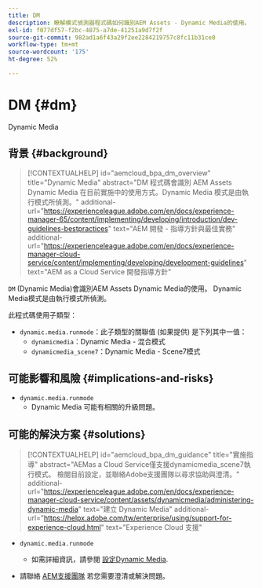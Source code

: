 ```yaml
---
title: DM
description: 瞭解模式偵測器程式碼如何識別AEM Assets - Dynamic Media的使用。
exl-id: f077df57-f2bc-4875-a7de-41251a9d7f2f
source-git-commit: 982ad1a6f43a29f2ee2284219757c8fc11b31ce0
workflow-type: tm+mt
source-wordcount: '175'
ht-degree: 52%

---
```


# DM {#dm}

Dynamic Media

## 背景 {#background}

>[!CONTEXTUALHELP]
>id="aemcloud_bpa_dm_overview"
>title="Dynamic Media"
>abstract="DM 程式碼會識別 AEM Assets Dynamic Media 在目前實施中的使用方式。Dynamic Media 模式是由執行模式所偵測。"
>additional-url="https://experienceleague.adobe.com/en/docs/experience-manager-65/content/implementing/developing/introduction/dev-guidelines-bestpractices" text="AEM 開發 - 指導方針與最佳實務"
>additional-url="https://experienceleague.adobe.com/en/docs/experience-manager-cloud-service/content/implementing/developing/development-guidelines" text="AEM as a Cloud Service 開發指導方針"

`DM` (Dynamic Media)會識別AEM Assets Dynamic Media的使用。 Dynamic Media模式是由執行模式所偵測。

此程式碼使用子類型：

* `dynamic.media.runmode`：此子類型的關聯值 (如果提供) 是下列其中一值：
   * `dynamicmedia`：Dynamic Media - 混合模式
   * `dynamicmedia_scene7`：Dynamic Media - Scene7模式

## 可能影響和風險 {#implications-and-risks}

* `dynamic.media.runmode`
   * Dynamic Media 可能有相關的升級問題。

## 可能的解決方案 {#solutions}

>[!CONTEXTUALHELP]
>id="aemcloud_bpa_dm_guidance"
>title="實施指導"
>abstract="AEMas a Cloud Service僅支援dynamicmedia_scene7執行模式。 檢閱目前設定，並聯絡Adobe支援團隊以尋求協助與澄清。"
>additional-url="https://experienceleague.adobe.com/en/docs/experience-manager-cloud-service/content/assets/dynamicmedia/administering-dynamic-media" text="建立 Dynamic Media"
>additional-url="https://helpx.adobe.com/tw/enterprise/using/support-for-experience-cloud.html" text="Experience Cloud 支援"


* `dynamic.media.runmode`
   * 如需詳細資訊，請參閱 [設定Dynamic Media](https://experienceleague.adobe.com/en/docs/experience-manager-cloud-service/content/assets/dynamicmedia/administering-dynamic-media).

* 請聯絡 [AEM支援團隊](https://helpx.adobe.com/tw/enterprise/using/support-for-experience-cloud.html) 若您需要澄清或解決問題。
